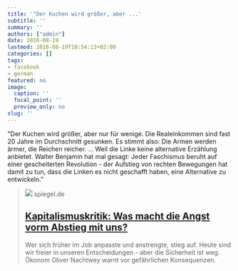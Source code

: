 ```yaml
---
title: '"Der Kuchen wird größer, aber ...'
subtitle: ''
summary: ''
authors: ["admin"]
date: 2016-08-19
lastmod: 2016-08-19T10:54:13+02:00
categories: []
tags:
- facebook
- german
featured: no
image:
  caption: ''
  focal_point: ''
  preview_only: no
slug: ''
---
```

"Der Kuchen wird größer, aber nur für wenige. Die Realeinkommen sind fast 20 Jahre im Durchschnitt gesunken. Es stimmt also: Die Armen werden ärmer, die Reichen reicher.
...
Weil die Linke keine alternative Erzählung anbietet. Walter Benjamin hat mal gesagt: Jeder Faschismus beruht auf einer gescheiterten Revolution - der Aufstieg von rechten Bewegungen hat damit zu tun, dass die Linken es nicht geschafft haben, eine Alternative zu entwickeln."
> [![](https://www.spiegel.de/public/spon/images/logos/fb_logo_default.jpg)](http://www.spiegel.de/kultur/gesellschaft/kapitalismuskritik-was-macht-die-angst-vorm-abstieg-mit-uns-a-1106577.html)
> spiegel.de
> ## [Kapitalismuskritik: Was macht die Angst vorm Abstieg mit uns?](http://www.spiegel.de/kultur/gesellschaft/kapitalismuskritik-was-macht-die-angst-vorm-abstieg-mit-uns-a-1106577.html)
>
>Wer sich früher im Job anpasste und anstrengte, stieg auf. Heute sind wir freier in unseren Entscheidungen - aber die Sicherheit ist weg. Ökonom Oliver Nachtwey warnt vor gefährlichen Konsequenzen.


